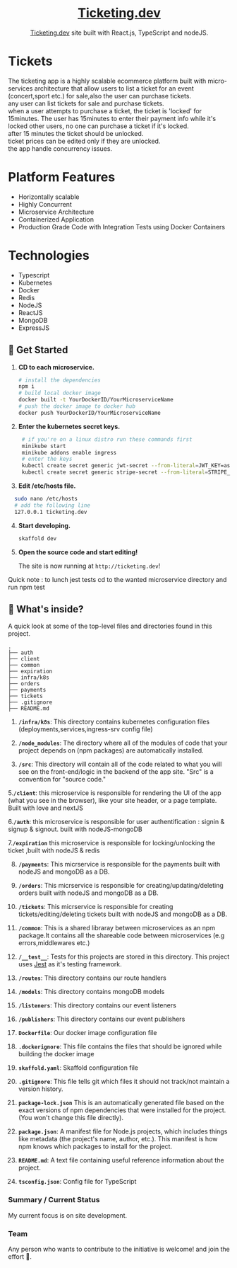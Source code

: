 <h1 align="center"><a href="#">Ticketing.dev</a></h1>

<p align="center">
  <a href="#">Ticketing.dev</a> site built with React.js, TypeScript and nodeJS.
</p>


# Tickets
The ticketing app is a highly scalable ecommerce platform built with micro-services architecture that allow users to list a ticket for an event (concert,sport etc.) for sale,also the user can purchase tickets.<br/>
any user can list tickets for sale and purchase tickets.<br/>
when a user attempts to purchase a ticket, the ticket is 'locked' for 15minutes. The user has 15minutes to enter their payment info
while it's locked other users,
no one can purchase a ticket if it's locked.<br/>
after 15 minutes the ticket should be unlocked.<br/>
ticket prices can be edited only if they are unlocked.<br/>
the app handle concurrency issues.<br/>

# Platform Features

 - Horizontally scalable
 - Highly Concurrent
 - Microservice Architecture
 - Containerized Application
 - Production Grade Code with Integration Tests using Docker Containers
 
 # Technologies
 
 - Typescript
 - Kubernetes
 - Docker
 - Redis
 - NodeJS
 - ReactJS
 - MongoDB
 - ExpressJS


## 🚀 Get Started

1. **CD to each microservice.**

   ```bash
   # install the dependencies
   npm i
   # build local docker image 
   docker built -t YourDockerID/YourMicroserviceName
   # push the docker image to docker hub
   docker push YourDockerID/YourMicroserviceName
   ```
2. **Enter the kubernetes secret keys.**
   ```bash
    # if you're on a linux distro run these commands first
    minikube start
    minikube addons enable ingress
    # enter the keys
    kubectl create secret generic jwt-secret --from-literal=JWT_KEY=asdf
    kubectl create secret generic stripe-secret --from-literal=STRIPE_KEY=your private stripe api key

   ```

3. **Edit /etc/hosts file.**
  ```bash
    sudo nano /etc/hosts
    # add the following line
    127.0.0.1 ticketing.dev
  ```

4. **Start developing.**

   ```bash
   skaffold dev
   ```

5. **Open the source code and start editing!**

   The site is now running at `http://ticketing.dev`!
   
Quick note : to lunch jest tests cd to the wanted microservice directory and run npm test   

## 🧐 What's inside?

A quick look at some of the top-level files and directories found in this project.

```console
.
├── auth
├── client
├── common
├── expiration
├── infra/k8s
├── orders
├── payments
├── tickets
├── .gitignore
├── README.md
```

1. **`/infra/k8s`**: This directory contains kubernetes configuration files (deployments,services,ingress-srv config file)

2. **`/node_modules`**: The directory where all of the modules of code that your project depends on (npm packages) are automatically installed.

3. **`/src`**: This directory will contain all of the code related to what you will see on the front-end/logic in the backend of the app site. "Src" is a convention for "source code."

 5.**`/client`**: this microservice is responsible for rendering the UI of the app (what you see in the browser), like your site header, or a page template. Built     with love and nextJS

 6.**`/auth`**: this microservice is responsible for user authentification : signin & signup & signout. built with nodeJS-mongoDB

 7.**`/expiration`** this microservice is responsible for locking/unlocking the ticket ,built with nodeJS & redis 

8. **`/payments`**: This micrservice is responsible for the payments built with nodeJS and mongoDB as a DB.

9. **`/orders`**: This micrservice is responsible for creating/updating/deleting orders built with nodeJS and mongoDB as a DB.

10. **`/tickets`**: This micrservice is responsible for creating tickets/editing/deleting tickets built with nodeJS and mongoDB as a DB.
11. **`/common`**: This is a shared libraray between microservices as an npm package.It contains all the shareable code between microservices (e.g errors,middlewares etc.)

12. **`/__test__`**: Tests for this projects are stored in this directory. This project uses [Jest]("https://jestjs.io/) as it's testing framework.

13. **`/routes`**: This directory contains our route handlers

14. **`/models`**: This directory contains mongoDB models

15. **`/listeners`**: This directory contains our event listeners 

16. **`/publishers`**: This directory contains our event publishers 

17. **`Dockerfile`**: Our docker image configuration file 

18. **`.dockerignore`**: This file contains the files that should be ignored while building the docker image

19. **`skaffold.yaml`**: Skaffold configuration file 

20. **`.gitignore`**: This file tells git which files it should not track/not maintain a version history.

21. **`package-lock.json`** This is an automatically generated file based on the exact versions of  npm dependencies that were installed for the project. (You won't change this file directly).

22. **`package.json`**: A manifest file for Node.js projects, which includes things like metadata (the project's name, author, etc.). This manifest is how npm knows which packages to install for the project.

23. **`README.md`**: A text file containing useful reference information about the project.

24. **`tsconfig.json`**: Config file for TypeScript
 


### Summary / Current Status

My current focus is on site development.

### Team

Any person who wants to contribute to the initiative is welcome! and join the effort 🙌.

